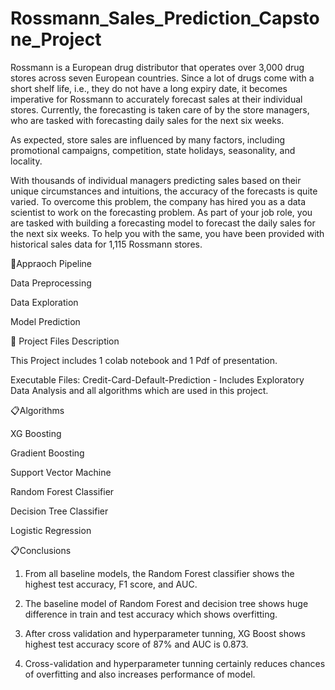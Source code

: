 # Rossmann_Sales_Prediction_Capstone_Project

Rossmann is a European drug distributor that operates over 3,000 drug stores across seven European countries. Since a lot of drugs come with a short shelf life, i.e., they do not have a long expiry date, it becomes imperative for Rossmann to accurately forecast sales at their individual stores. Currently, the forecasting is taken care of by the store managers, who are tasked with forecasting daily sales for the next six weeks.

As expected, store sales are influenced by many factors, including promotional campaigns, competition, state holidays, seasonality, and locality.

With thousands of individual managers predicting sales based on their unique circumstances and intuitions, the accuracy of the forecasts is quite varied. To overcome this problem, the company has hired you as a data scientist to work on the forecasting problem. As part of your job role, you are tasked with building a forecasting model to forecast the daily sales for the next six weeks. To help you with the same, you have been provided with historical sales data for 1,115 Rossmann stores.


💾Appraoch Pipeline

Data Preprocessing

Data Exploration

Model Prediction




💾 Project Files Description

This Project includes 1 colab notebook and 1 Pdf of presentation.

Executable Files:
Credit-Card-Default-Prediction - Includes Exploratory Data Analysis and all algorithms which are used in this project.


📋Algorithms

XG Boosting

Gradient Boosting

Support Vector Machine

Random Forest Classifier

Decision Tree Classifier

Logistic Regression



📋Conclusions

1. From all baseline models, the Random Forest classifier shows the highest test accuracy, F1 score, and AUC.

2. The baseline model of Random Forest and decision tree shows huge difference in train and test accuracy which shows overfitting.

3. After cross validation and hyperparameter tunning, XG Boost shows highest test accuracy score of 87% and AUC is 0.873.

4. Cross-validation and hyperparameter tunning certainly reduces chances of overfitting and also increases performance of model.
